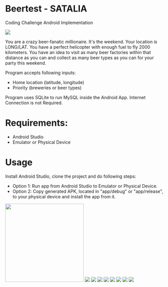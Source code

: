 # Beertest - SATALIA
Coding Challenge Android Implementation

 <img src="images/logo.jpg">

You are a crazy beer-fanatic millionaire. It's the weekend. Your location is LONG/LAT. You have a perfect helicopter with enough fuel to fly 2000 kilometers. You have an idea to visit as many beer factories within that distance as you can and collect as many beer types as you can for your party this weekend.

Program accepts following inputs:
 - Home location (latitude, longitude)
 - Priority (breweries or beer types)
 
 Program uses SQLite to run MySQL inside the Android App. Internet Connection is not Required.
 
# Requirements:
 - Android Studio
 - Emulator or Physical Device
 
# Usage
Install Android Studio, clone the project and do following steps:
 - Option 1: Run app from Android Studio to Emulator or Physical Device.
 - Option 2: Copy generated APK, located in "app/debug" or "app/release", to your physical device and install the app from it.

<img src="images/1.jpg" width="250">
<img src="images/2.jpg">
<img src="images/3.jpg">
<img src="images/4.jpg"> 
<img src="images/5.jpg">
<img src="images/6.jpg">
<img src="images/7.jpg"> 
<img src="images/8.jpg">
<img src="images/9.jpg">
